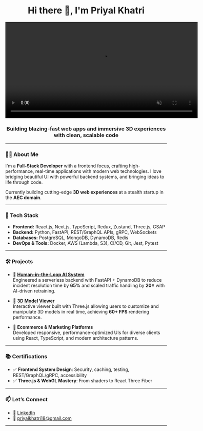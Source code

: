 <h1 align="center">Hi there 👋, I'm Priyal Khatri</h1>

<!-- 🎥 Embedded video preview -->
<p align="center">
  <video width="600" controls autoplay loop muted>
    <source src="https://github.com/priyalkhatri/priyalkhatri/blob/main/portfolio.mp4" type="video/mp4">
    Your browser does not support the video tag.
  </video>
</p>

<h3 align="center">Building blazing-fast web apps and immersive 3D experiences with clean, scalable code</h3>

---

### 👩‍💻 About Me

I'm a **Full-Stack Developer** with a frontend focus, crafting high-performance, real-time applications with modern web technologies. I love bridging beautiful UI with powerful backend systems, and bringing ideas to life through code.

Currently building cutting-edge **3D web experiences** at a stealth startup in the **AEC domain**.

---

### 🚀 Tech Stack

- **Frontend:** React.js, Next.js, TypeScript, Redux, Zustand, Three.js, GSAP  
- **Backend:** Python, FastAPI, REST/GraphQL APIs, gRPC, WebSockets  
- **Databases:** PostgreSQL, MongoDB, DynamoDB, Redis  
- **DevOps & Tools:** Docker, AWS (Lambda, S3), CI/CD, Git, Jest, Pytest  

---

### 🛠️ Projects

- 🔁 **[Human-in-the-Loop AI System](https://github.com/priyalkhatri/FrontDeskGitHub)**  
  Engineered a serverless backend with FastAPI + DynamoDB to reduce incident resolution time by **65%** and scaled traffic handling by **20×** with AI-driven retraining.

- 🧱 **[3D Model Viewer](https://hedral.vercel.app/)**  
  Interactive viewer built with Three.js allowing users to customize and manipulate 3D models in real time, achieving **60+ FPS** rendering performance.

- 🛒 **Ecommerce & Marketing Platforms**  
  Developed responsive, performance-optimized UIs for diverse clients using React, TypeScript, and modern architecture patterns.

---

### 📚 Certifications

- ✅ **Frontend System Design**: Security, caching, testing, REST/GraphQL/gRPC, accessibility  
- ✅ **Three.js & WebGL Mastery**: From shaders to React Three Fiber

---

### 📫 Let’s Connect

- 🔗 [LinkedIn](https://www.linkedin.com/in/priyal-khatri/)  
- 📧 priyalkhatri18@gmail.com

---
